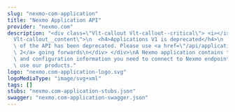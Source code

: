 ```yaml
---
slug: "nexmo-com-application"
title: "Nexmo Application API"
provider: "nexmo.com"
description: "<div class=\"Vlt-callout Vlt-callout--critical\"> <i></i> <div class=\"\
  Vlt-callout__content\">\n  <h4>Applications V1 is deprecated</h4>\n  This version\
  \ of the API has been deprecated. Please use <a href=\"/api/application.v2\">version\
  \ 2</a> going forwards\n</div> </div>\nA Nexmo application contains the security\
  \ and configuration information you need to connect to Nexmo endpoints and easily\
  \ use our products."
logo: "nexmo.com-application-logo.svg"
logoMediaType: "image/svg+xml"
tags: []
stubs: "nexmo.com-application-stubs.json"
swagger: "nexmo.com-application-swagger.json"
---
```

